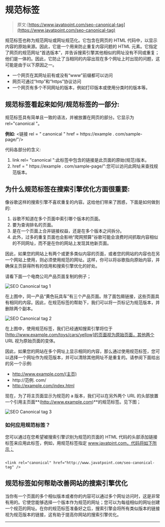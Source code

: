 # 规范标签

> 原文:[https://www.javatpoint.com/seo-canonical-tag](https://www.javatpoint.com/seo-canonical-tag)

规范标签也称为规范网址或网址规范化。它包含在网页的 HTML 代码中，以显示内容的原始来源。因此，它是一个用来防止重复内容问题的 HTML 元素。它指定了网页的规范网址“首选版本”，并告诉搜索引擎其他相似的网址没有不同或重复；他们是一体的。因此，它防止了当相同的内容出现在多个网址上时出现的问题，这可能是由于以下原因之一。

*   一个网页在其网址前有或没有“www”前缀都可以访问
*   网页可通过“http”和“https”协议访问
*   一个网页有多个不同网址的版本，例如打印版本或使用分类时的版本等。

## 规范标签看起来如何/规范标签的一部分:

规范标签具有简单且一致的语法，并被放置在网页的部分。它显示为 rel="canonical "。

**例如:** <链接 rel = " canonical " href = https://example . com/sample-page/"/>

代码各部分的含义:

1.  link rel= "canonical ":此标签中包含的链接是此页面的原始(规范)版本。
2.  href = " https://example . com/sample-page/":您可以访问此网址来查找规范版本。

## 为什么规范标签在搜索引擎优化方面很重要:

像谷歌这样的搜索引擎不喜欢重复的内容。这给他们带来了困惑，下面是如何做到的:

1.  谷歌不知道在多个页面中索引哪个版本的页面。
2.  要为查询排名的页面。
3.  是在一个页面上合并链接权益，还是在多个版本之间拆分。
4.  此外，过多的重复页面也会影响“爬网预算”谷歌可能会浪费时间抓取内容相似的不同网址，而不是在你的网站上发现其他新页面。

因此，如果您的网站上有两个或更多类似内容的页面，或者您的网站的内容也在另一个网站上使用，则必须使用规范的网址。这样，你可以将谷歌指向原始内容，并确保主页获得所有的信用和搜索引擎优化的好处。

请看下面一个电商公司产品页面复制的例子；

![SEO Canonical tag 1](../Images/52edb576fd9e7aaea81190e1614d6d24.png)

在上图中，同一产品“黄色玩具车”有三个产品页面。除了面包屑链接，这些页面具有相同的内容。因此，在规范标签的帮助下，我们可以将一页标记为规范版本，并删除两个副本。

![SEO Canonical tag 2](../Images/6bcaa6182cdd9b99f94234a68d7709b5.png)

在上图中，使用规范标签，我们已经通知搜索引擎将位于[http://www.example.com/toys/cars/yellow]的页面视为原始页面，其他两个 URL 视为原始页面的变体。

因此，如果您的网站在多个网址上显示相同的内容，那么通过使用规范标签，您可以选择一个网址作为规范版本，并可以清除其他网址不是重复的。请参阅下面给出的另一个示例:

*   http://www.example.com/(主页)
*   http://范例. com/
*   http://example.com/index.html

现在，为了将主页面显示为规范的 a 版本，我们可以在另外两个 URL 的头部放置一个引用主页面**(http://www.example.com)**的规范标签。见下图；

![SEO Canonical tag 3](../Images/d5a794c32bb7ca0f57d5fdcb5e700c3f.png)

### 如何应用规范标签？

您可以通过在您希望被搜索引擎识别为规范的页面的 HTML 代码的头部添加链接标签来应用此标签，例如，用规范标签指定 www.javatpint.com，代码将如下所示；

```

<link rel="canonical" href="http://www.javatpoint.com/seo-canonical-tag" /> 

```

## 规范标签如何帮助改善网站的搜索引擎优化

当你有一个页面的多个相似版本或者你的内容可以通过多个网址访问时，这是非常有用的。它使您能够选择一个版本作为规范的网址；您可以为每组相似的网址创建一个规范的网址。在你的规范标签准备好之后，搜索引擎会将所有类似版本的链接视为规范版本的链接，这有助于提高你网站的搜索引擎优化。

* * *